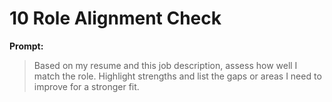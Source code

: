 # 10 Role Alignment Check

**Prompt:**

> Based on my resume and this job description, assess how well I match the role. Highlight strengths and list the gaps or areas I need to improve for a stronger fit.